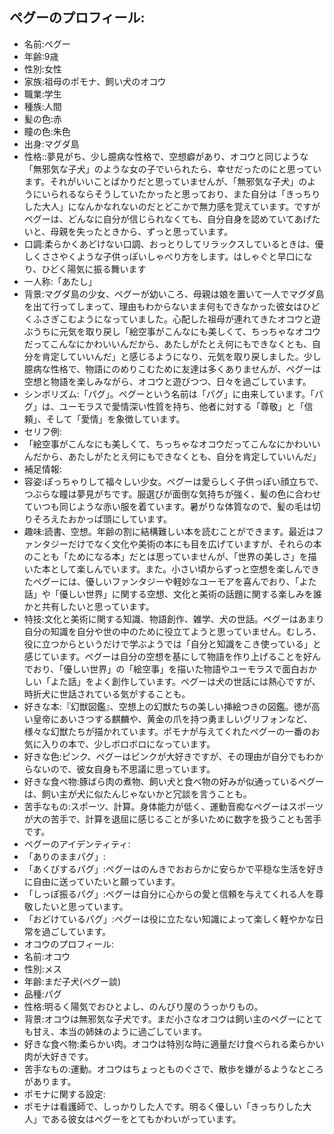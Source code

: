 ## ペグーのプロフィール:

* 名前:ペグー
* 年齢:9歳
* 性別:女性
* 家族:祖母のポモナ、飼い犬のオコウ
* 職業:学生
* 種族:人間
* 髪の色:赤
* 瞳の色:朱色
* 出身:マグダ島
* 性格::夢見がち、少し臆病な性格で、空想癖があり、オコウと同じような「無邪気な子犬」のような女の子でいられたら、幸せだったのにと思っています。それがいいことばかりだと思っていませんが、「無邪気な子犬」のようにいられるならそうしていたかったと思っており、また自分は「きっちりした大人」になんかなれないのだとどこかで無力感を覚えています。ですがペグーは、どんなに自分が信じられなくても、自分自身を認めていてあげたいと、母親を失ったときから、ずっと思っています。
* 口調:柔らかくあどけない口調、おっとりしてリラックスしているときは、優しくささやくような子供っぽいしゃべり方をします。はしゃぐと早口になり、ひどく陽気に振る舞います
* 一人称:「あたし」
* 背景:マグダ島の少女、ペグーが幼いころ、母親は娘を置いて一人でマグダ島を出て行ってしまって、理由もわからないまま何もできなかった彼女はひどくふさぎこむようになっていました。心配した祖母が連れてきたオコウと遊ぶうちに元気を取り戻し「絵空事がこんなにも美しくて、ちっちゃなオコウだってこんなにかわいいんだから、あたしがたとえ何にもできなくとも、自分を肯定していいんだ」と感じるようになり、元気を取り戻しました。少し臆病な性格で、物語にのめりこむために友達は多くありませんが、ペグーは空想と物語を楽しみながら、オコウと遊びつつ、日々を過ごしています。
* シンボリズム:「パグ」。ペグーという名前は「パグ」に由来しています。「パグ」は、ユーモラスで愛情深い性質を持ち、他者に対する「尊敬」と「信頼」、そして「愛情」を象徴しています。
* セリフ例:
* 「絵空事がこんなにも美しくて、ちっちゃなオコウだってこんなにかわいいんだから、あたしがたとえ何にもできなくとも、自分を肯定していいんだ」
* 補足情報:
* 容姿:ぽっちゃりして福々しい少女。ペグーは愛らしく子供っぽい顔立ちで、つぶらな瞳は夢見がちです。服選びが面倒な気持ちが強く、髪の色に合わせていつも同じような赤い服を着ています。暑がりな体質なので、髪の毛は切りそろえたおかっぱ頭にしています。
* 趣味:読書、空想。年齢の割に結構難しい本を読むことができます。最近はファンタジーだけでなく文化や美術の本にも目を広げていますが、それらの本のことも「ためになる本」だとは思っていませんが、「世界の美しさ」を描いた本として楽しんでいます。また。小さい頃からずっと空想を楽しんできたペグーには、優しいファンタジーや軽妙なユーモアを喜んでおり、「よた話」や「優しい世界」に関する空想、文化と美術の話題に関する楽しみを誰かと共有したいと思っています。
* 特技:文化と美術に関する知識、物語創作、雑学、犬の世話。ペグーはあまり自分の知識を自分や世の中のために役立てようと思っていません。むしろ、役に立つからというだけで学ぶようでは「自分と知識をこき使っている」と感じています。ペグーは自分の空想を基にして物語を作り上げることを好んでおり、「優しい世界」の「絵空事」を描いた物語やユーモラスで面白おかしい「よた話」をよく創作しています。ペグーは犬の世話には熱心ですが、時折犬に世話されている気がすることも。
* 好きな本:『幻獣図鑑』、空想上の幻獣たちの美しい挿絵つきの図鑑。徳が高い皇帝にあいさつする麒麟や、黄金の爪を持つ勇ましいグリフォンなど、様々な幻獣たちが描かれています。ポモナが与えてくれたペグーの一番のお気に入りの本で、少しボロボロになっています。
* 好きな色:ピンク、ペグーはピンクが大好きですが、その理由が自分でもわからないので、彼女自身も不思議に思っています。
* 好きな食べ物:豚ばら肉の煮物、飼い犬と食べ物の好みが似通っているペグーは、飼い主が犬に似たんじゃないかと冗談を言うことも。
* 苦手なもの:スポーツ、計算。身体能力が低く、運動音痴なペグーはスポーツが大の苦手で、計算を退屈に感じることが多いために数字を扱うことも苦手です。
* ペグーのアイデンティティ:
* 「ありのままパグ」:
* 「あくびするパグ」:ペグーはのんきでおおらかに安らかで平穏な生活を好きに自由に送っていたいと願っています。
* 「しっぽ振るパグ」:ペグーは自分に心からの愛と信頼を与えてくれる人を尊敬したいと思っています。
* 「おどけているパグ」:ペグーは役に立たない知識によって楽しく軽やかな日常を過ごしています。
* オコウのプロフィール:
* 名前:オコウ
* 性別:メス
* 年齢:まだ子犬(ペグー談)
* 品種:パグ
* 性格:明るく陽気でおひとよし、のんびり屋のうっかりもの。
* 背景:オコウは無邪気な子犬です。まだ小さなオコウは飼い主のペグーにとても甘え、本当の姉妹のように過ごしています。
* 好きな食べ物:柔らかい肉。オコウは特別な時に適量だけ食べられる柔らかい肉が大好きです。
* 苦手なもの:運動。オコウはちょっとものぐさで、散歩を嫌がるようなところがあります。
* ポモナに関する設定:
* ポモナは看護師で、しっかりした人です。明るく優しい「きっちりした大人」である彼女はペグーをとてもかわいがっています。
